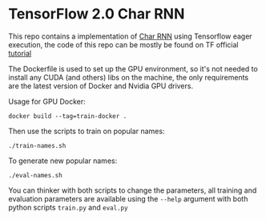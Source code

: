 # TensorFlow 2.0 Char RNN
This repo contains a implementation of [Char RNN](http://karpathy.github.io/2015/05/21/rnn-effectiveness/) using Tensorflow eager execution, the code of this repo can be mostly be found on TF official [tutorial](https://www.tensorflow.org/beta/tutorials/text/text_generation)

The Dockerfile is used to set up the GPU environment, so it's not needed to install any CUDA (and others) libs on the machine, the only requirements are the latest version of Docker and Nvidia GPU drivers.

Usage for GPU Docker:

    docker build --tag=train-docker .
    
Then use the scripts to train on popular names:

    ./train-names.sh
    
To generate new popular names:

    ./eval-names.sh

You can thinker with both scripts to change the parameters, all training and evaluation parameters are available using the `--help` argument with both python scripts `train.py` and `eval.py`
